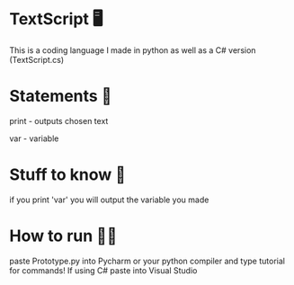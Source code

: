 # TextScript 🖥

This is a coding language I made in python as well as a C# version (TextScript.cs)

# Statements 🛂

print - outputs chosen text

var - variable

# Stuff to know 🤔

if you print 'var' you will output the variable you made

# How to run 🏃‍♂️

paste Prototype.py into Pycharm or your python compiler and type tutorial for commands!
If using C# paste into Visual Studio
